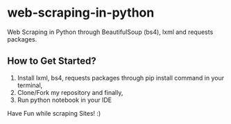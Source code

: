 # web-scraping-in-python
Web Scraping in Python through BeautifulSoup (bs4), lxml and requests packages.

## How to Get Started?
1. Install lxml, bs4, requests packages through pip install command in your terminal,
2. Clone/Fork my repository and finally,
3. Run python notebook in your IDE

Have Fun while scraping Sites! :)

